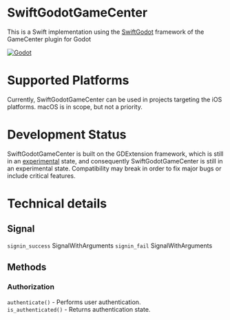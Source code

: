 # SwiftGodotGameCenter

This is a Swift implementation using the [SwiftGodot](https://github.com/migueldeicaza/SwiftGodot/) framework of the GameCenter plugin for Godot

[![Godot](https://img.shields.io/badge/Godot%20Engine-4.3-blue.svg)](https://github.com/godotengine/godot/)

# Supported Platforms

Currently, SwiftGodotGameCenter can be used in projects targeting the iOS platforms. 
macOS is in scope, but not a priority.

# Development Status

SwiftGodotGameCenter is built on the GDExtension framework, which is still in an [experimental](https://docs.godotengine.org/en/stable/tutorials/scripting/gdextension/what_is_gdextension.html#differences-between-gdextension-and-c-modules) state, and consequently SwiftGodotGameCenter is still in an experimental state. Compatibility may break in order to fix major bugs or include critical features.

# Technical details

## Signal
`signin_success` SignalWithArguments<GameCenterPlayerLocal>
`signin_fail` SignalWithArguments<String>

## Methods

### Authorization

`authenticate()` - Performs user authentication.  
`is_authenticated()` - Returns authentication state.  
